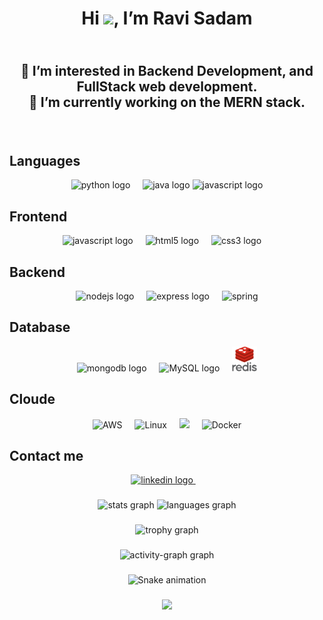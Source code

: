 ###

<div align="center">
  <h1>Hi <img src="https://media.giphy.com/media/hvRJCLFzcasrR4ia7z/giphy.gif" width="30px"/>, I’m Ravi Sadam</h1>
  <h2 >
    <br>👀 I’m interested in Backend Development, and FullStack web development.<br>🔭 I’m currently working on the MERN stack.
  </h2>
</div>


###

<br clear="both">

###

<div align="center">
  <h2 align="left">Languages</h2>
  <img src="https://img.shields.io/badge/Python-3776AB?logo=python&logoColor=white&style=for-the-badge" height="30" alt="python logo"  />
  <img width="12" />
  <img src="https://skillicons.dev/icons?i=java" height="40" alt="java logo"  />
  <img src="https://img.shields.io/badge/JavaScript-F7DF1E?logo=javascript&logoColor=black&style=for-the-badge" height="30" alt="javascript logo"  />
  <h2 align="left">Frontend</h2>
  <img src="https://img.shields.io/badge/JavaScript-F7DF1E?logo=javascript&logoColor=black&style=for-the-badge" height="30" alt="javascript logo"  />
  <img width="12" />
  
  <img src="https://img.shields.io/badge/HTML5-E34F26?logo=html5&logoColor=white&style=for-the-badge" height="30" alt="html5 logo"  />
  <img width="12" />
  <img src="https://img.shields.io/badge/CSS3-1572B6?logo=css3&logoColor=white&style=for-the-badge" height="30" alt="css3 logo"  />
  <img width="12" />
  
  <h2 align="left">Backend</h2>
  <img src="https://img.shields.io/badge/Node.js-339933?logo=nodedotjs&logoColor=white&style=for-the-badge" height="30" alt="nodejs logo"  />
  <img width="12" />
  <img src="https://img.shields.io/badge/Express-000000?logo=express&logoColor=white&style=for-the-badge" height="30" alt="express logo"  />
  <img width="12" />  
  <img src="https://www.vectorlogo.zone/logos/springio/springio-icon.svg" alt="spring" width="40" height="40"/>

  <h2 align="left">Database</h2>
  <img src="https://img.shields.io/badge/MongoDB-47A248?logo=mongodb&logoColor=white&style=for-the-badge" height="30" alt="mongodb logo"  />
  <img width="12" />
  
  <img src="https://img.shields.io/badge/mysql-4479A1.svg?style=for-the-badge&logo=mysql&logoColor=white" height="30" alt="MySQL logo"  />
  <img width="12" />
  <img src="https://raw.githubusercontent.com/devicons/devicon/master/icons/redis/redis-original-wordmark.svg" alt="redis" width="40" height="40"/>
  <h2 align="left">Cloude</h2>
  <img src="https://img.shields.io/badge/AWS-%23FF9900.svg?style=for-the-badge&logo=amazon-aws&logoColor=white" alt="AWS", width="30",heigth="40">
  <img width="12">
  <img src="https://img.shields.io/badge/Linux-FCC624?style=for-the-badge&logo=linux&logoColor=black",width="30",heigth="40", alt="Linux">
  <img width="12">
  <img src="https://img.shields.io/badge/shell_script-%23121011.svg?style=for-the-badge&logo=gnu-bash&logoColor=white",alt="Shell Scripting">
  <img width="12">
  <img src="https://img.shields.io/badge/docker-%230db7ed.svg?style=for-the-badge&logo=docker&logoColor=white" alt="Docker">
</div>

###
<h2>Contact me</h2>
<div align="center">
  <a href="https://www.linkedin.com/in/sadam-ravi/" target="_blank">
    <img src="https://img.shields.io/static/v1?message=LinkedIn&logo=linkedin&label=&color=0077B5&logoColor=white&labelColor=&style=for-the-badge" height="40" alt="linkedin logo"  />
  </a>
  <img width="12" />
</div>

###

<div align="center">
  <img src="https://github-readme-stats.vercel.app/api?username=RaviSadam&hide_title=false&hide_rank=false&show_icons=true&include_all_commits=true&count_private=true&disable_animations=false&theme=nightowl&locale=en&hide_border=true&order=1" height="200" alt="stats graph"  />
  <img src="https://github-readme-stats.vercel.app/api/top-langs?username=RaviSadam&locale=en&hide_title=false&layout=compact&card_width=320&langs_count=5&theme=nightowl&hide_border=true&order=2" height="200" alt="languages graph"  />

  ###
  <img src="https://github-profile-trophy.vercel.app?username=RaviSadam&theme=nord&column=-1&row=1&margin-w=8&margin-h=8&no-bg=true&no-frame=true&order=4" height="150" alt="trophy graph"  />

  ###
  <img src="https://github-readme-activity-graph.vercel.app/graph?username=RaviSadam&radius=16&theme=nightowl&area=true&order=5" height="300" alt="activity-graph graph"  />

</div>

###


###
<div align="center">
  <img src="https://raw.githubusercontent.com/RaviSadam/RaviSadam/output/snake.svg" alt="Snake animation" />
</div>

###
<div align="center">
  <img src="https://visitor-badge.laobi.icu/badge?page_id=RaviSadam.RaviSadam&left_color=darkblue&right_color=black&left_text=Profile%20Visits%20"  />
</div>

###

